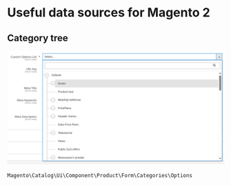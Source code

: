 # Useful data sources for Magento 2

## Category tree

![category_tree.png](category_tree.png)

```
Magento\Catalog\Ui\Component\Product\Form\Categories\Options
```